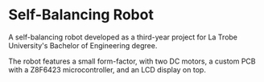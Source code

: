 # Self-Balancing Robot

A self-balancing robot developed as a third-year project for La Trobe University's Bachelor of Engineering degree.

The robot features a small form-factor, with two DC motors, a custom PCB with a Z8F6423 microcontroller, and an LCD display on top.
